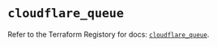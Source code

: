 # `cloudflare_queue`

Refer to the Terraform Registory for docs: [`cloudflare_queue`](https://www.terraform.io/docs/providers/cloudflare/r/queue).
